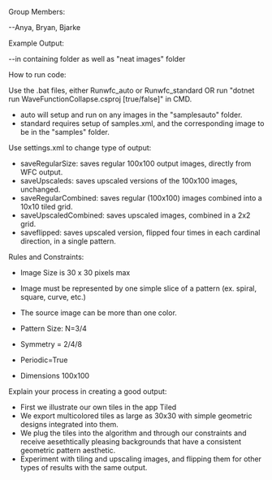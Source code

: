 Group Members: 

--Anya, Bryan, Bjarke

Example Output: 

--in containing folder as well as "neat images" folder

How to run code:

Use the .bat files, either Runwfc_auto or Runwfc_standard OR run "dotnet run WaveFunctionCollapse.csproj [true/false]" in CMD.
* auto will setup and run on any images in the "samplesauto" folder.
* standard requires setup of samples.xml, and the corresponding image to be in the "samples" folder.

Use settings.xml to change type of output:
* saveRegularSize: saves regular 100x100 output images, directly from WFC output.
* saveUpscaleds: saves upscaled versions of the 100x100 images, unchanged.
* saveRegularCombined: saves regular (100x100) images combined into a 10x10 tiled grid.
* saveUpscaledCombined: saves upscaled images, combined in a 2x2 grid.
* saveflipped: saves upscaled version, flipped four times in each cardinal direction, in a single pattern.

Rules and Constraints:

* Image Size is 30 x 30 pixels max
* Image must be represented by one simple slice of a pattern (ex. spiral, square, curve, etc.)
* The source image can be more than one color.

* Pattern Size: N=3/4
* Symmetry = 2/4/8
* Periodic=True
* Dimensions 100x100


Explain your process in creating a good output:

* First we illustrate our own tiles in the app Tiled
* We export multicolored tiles as large as 30x30 with simple geometric designs integrated into them.
* We plug the tiles into the algorithm and through our constraints and receive aesethtically pleasing backgrounds that have a 
consistent geometric pattern aesthetic.
* Experiment with tiling and upscaling images, and flipping them for other types of results with the same output.